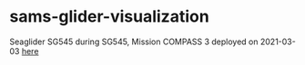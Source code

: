# sams-glider-visualization

Seaglider SG545 during SG545, Mission COMPASS 3 deployed on 2021-03-03 [here](https://SagarKevin.github.io/sams-glider-visualization/SG545/)
